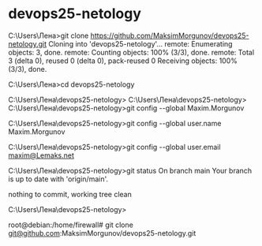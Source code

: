 # devops25-netology

C:\Users\Лена>git clone https://github.com/MaksimMorgunov/devops25-netology.git
Cloning into 'devops25-netology'...
remote: Enumerating objects: 3, done.
remote: Counting objects: 100% (3/3), done.
remote: Total 3 (delta 0), reused 0 (delta 0), pack-reused 0
Receiving objects: 100% (3/3), done.

C:\Users\Лена>cd devops25-netology

C:\Users\Лена\devops25-netology>
C:\Users\Лена\devops25-netology>
C:\Users\Лена\devops25-netology>git config --global Maxim.Morgunov

C:\Users\Лена\devops25-netology>git config --global user.name Maxim.Morgunov

C:\Users\Лена\devops25-netology>git config --global user.email maxim@Lemaks.net

C:\Users\Лена\devops25-netology>git status
On branch main
Your branch is up to date with 'origin/main'.

nothing to commit, working tree clean

C:\Users\Лена\devops25-netology>

root@debian:/home/firewall# git clone git@github.com:MaksimMorgunov/devops25-netology.git
